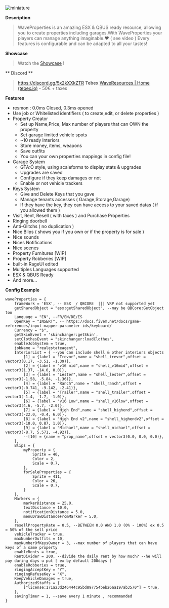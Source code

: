 ![miniature](https://user-images.githubusercontent.com/67419505/147802874-73ac3d84-fa5f-4e83-ade0-04754049aa95.png)

**Description**
> WaveProperties is an amazing ESX & QBUS ready resource, allowing you to create properties including garages.With WaveProperties your players can manage anything imaginable.❤️ ( see video )
> Every features is configurable and can be adapted to all your tastes! 

**Showcase**
> Watch the [Showcase](https://www.youtube.com/watch?v=B_MvXP3gz9w) !

** Discord **
> https://discord.gg/5x2kXXkZTR
**Tebex**
> [WaveResources | Home (tebex.io)](https://waveresources.tebex.io/) - 50€ + taxes

**Features**
* resmon : 0.0ms Closed, 0.3ms opened
* Use job or Whitelisted identifiers ( to create,edit, or delete properties )
* Property Creator
  * Set up Name,Price, Max  number of players that can OWN the property
  * Set garage limited vehicle spots
  * ~10 ready Interiors
  * Store money, items, weapons
  * Save outfits
  * You can your own properties mappings in config file!
* Garage System
  * GTA:O style, using scaleforms to display stats & upgrades
  * Upgrades are saved
  * Configure if they keep damages or not
  * Enable or not vehicle trackers
* Keys System
  * Give and Delete Keys that you gave
  * Manage tenants accesses ( Garage,Storage,Garage)
  * If they have the key, they can have access to your saved datas ( if you allowed them ) 
* Visit, Rent, Resell ( with taxes ) and Purchase Properties 
* Ringing doorbell
* Anti-Glitchs ( no duplication )
* Nice Blips ( shows you if  you own or if the property is for sale )
* Nice sounds
* Nices Notifications
* Nice scenes
* Property  Furnitures [WIP]
* Property Robberies [WIP]
* built-in RageUI edited
* Multiples Languages supported
* ESX & QBUS Ready
* And more...

**Config Example**
```
waveProperties = {
    frameWork = 'ESX', -- ESX  / QBCORE  ||| VRP not supported yet
    getSharedObject = "esx:getSharedObject", --may be QBCore:GetObject too
    Language = "EN", --FR/EN/DE/ES
    OpenKey = "INSERT", -- https://docs.fivem.net/docs/game-references/input-mapper-parameter-ids/keyboard/
    Currency = "$",
    getSkinEvent = 'skinchanger:getSkin',
    setClothesEvent = "skinchanger:loadClothes",
    enableJobSystem = true,
    jobName = "realestateagent",
    InteriorList = { --you can include shell & other interiors objects
        [1] = {label = "Trevor",name = "shell_trevor",offset = vector3(0.17, -3.51, -1.39)},
        [2] = {label = "v16 mid",name = "shell_v16mid",offset = vector3(1.37, -14.0, 0.0)},
        [3] = {label = "Lester",name = "shell_lester",offset = vector3(-1.58, -5.84, -1.36)},
        [4] = {label = "Ranch",name = "shell_ranch",offset = vector3(-0.741, -9.142, -2.41)},
        [5] = {label = "Trailer",name = "shell_trailer",offset = vector3(-1.4, -1.7, -1.0)},
        [6] = {label = "v16 Low",name = "shell_v16low",offset = vector3(4.6, -5.7, -2.0)},
        [7] = {label = "High End",name = "shell_highend",offset = vector3(-22.0, -0.4, 6.0)},
        [8] = {label = "High End v2",name = "shell_highendv2",offset = vector3(-10.0, 0.87, 1.0)},
        [9] = {label = "Michael",name = "shell_michael",offset = vector3(-8.7, 5.571, -4.92)},
        --[10] = {name = "prop_name",offset = vector3(0.0, 0.0, 0.0)},
    },
    Blips = {
        myProperty = {
            Sprite = 40,
            Color = 2,
            Scale = 0.7,
        },
        forSaleProperties = {
            Sprite = 411,
            Color = 26,
            Scale = 0.7,
        }
    },
    Markers = {
        markerDistance = 25.0,
        textDistance = 10.0,
        notificationDistance = 5.0,
        menuDrawDistanceFromMarker = 5.0,
    },
    resellPropertyRate = 0.5, --BETWEEN 0.0 AND 1.0 (0% - 100%) ex 0.5 = 50% of the sell price
    vehicleTracker = true,
    maxNumberOutfits = 10,
    maxNumberOfKeysOwner = 3, --max number of players that can have keys of a same property
    enableRents = true,
    RentDivider = 200, --divide the daily rent by how much? --he will pay during days u put [ ex by default 200days ]
    enableRobberies = true,
    ringingAcceptKey = "Y",
    ringingRefuseKey = "X",
    KeepVehicleDamages = true,
    AuthorizedStaffs = {
        ["license:171a23d246444c95bd897754beb26aa197ab3570"] = true,
    },
    savingTimer = 1, --save every 1 minute , recommanded
}
```
